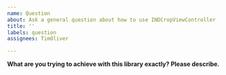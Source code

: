 ```yaml
---
name: Question
about: Ask a general question about how to use INDCropViewController
title: ''
labels: question
assignees: TimOliver

---
```


**What are you trying to achieve with this library exactly? Please describe.**
